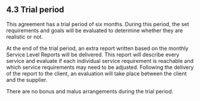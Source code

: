 ## 4.3 Trial period

This agreement has a trial period of six months. During this period, the set requirements and goals will be evaluated to determine whether they are realistic or not. 

At the end of the trial period, an extra report written based on the monthly Service Level Reports will be delivered. This report will describe every service and evaluate if each individual service requirement is reachable and which service requirements may need to be adjusted. Following the delivery of the report to the client, an evaluation will take place between the client and the supplier.

There are no bonus and malus arrangements during the trial period.

